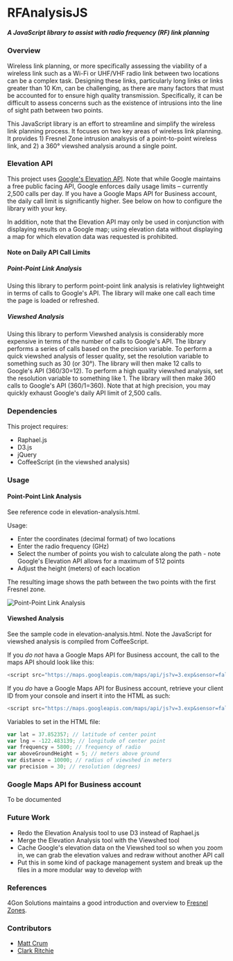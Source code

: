 RFAnalysisJS
=====================

##### A JavaScript library to assist with radio frequency (RF) link planning

### Overview

Wireless link planning, or more specifically assessing the viability of a wireless link such as a Wi-Fi or UHF/VHF radio link between two locations can be a complex task.  Designing these links, particularly long links or links greater than 10 Km, can be challenging, as there are many factors that must be accounted for to ensure high quality transmission.  Specifically, it can be difficult to assess concerns such as the existence of intrusions into the line of sight path between two points.

This JavaScript library is an effort to streamline and simplify the wireless link planning process.  It focuses on two key areas of wireless link planning.  It provides 1) Fresnel Zone intrusion analsysis of a point-to-point wireless link, and 2) a 360° viewshed analysis around a single point.

### Elevation API
This project uses [Google's Elevation API](https://developers.google.com/maps/documentation/elevation/).  Note that while Google maintains a free public facing API, Google enforces daily usage limits – currently 2,500 calls per day.  If you have a Google Maps API for Business account, the daily call limit is significantly higher.  See below on how to configure the library with your key.

In addition, note that the Elevation API may only be used in conjunction with displaying results on a Google map; using elevation data without displaying a map for which elevation data was requested is prohibited.

#### Note on Daily API Call Limits

##### Point-Point Link Analysis

Using this library to perform point-point link analysis is relativley lightweight in terms of calls to Google's API.  The library will make one call each time the page is loaded or refreshed.

##### Viewshed Analysis

Using this library to perform Viewshed analysis is considerably more expensive in terms of the number of calls to Google's API.  The library performs a series of calls based on the precision variable.  To perform a quick viewshed analysis of lesser quality, set the resolution variable to something such as 30 (or 30°).  The library will then make 12 calls to Google's API (360/30=12).  To perform a high quality viewshed analysis, set the resolution variable to something like 1.  The library will then make 360 calls to Google's API (360/1=360).  Note that at high precision, you may quickly exhaust Google's daily API limit of 2,500 calls.  

### Dependencies

This project requires:

 * Raphael.js
 * D3.js
 * jQuery
 * CoffeeScript (in the viewshed analysis)

### Usage

#### Point-Point Link Analysis

See reference code in elevation-analysis.html.

Usage:

* Enter the coordinates (decimal format) of two locations
* Enter the radio frequency (GHz)
* Select the number of points you wish to calculate along the path - note Google's Elevation API allows for a maximum of 512 points
* Adjust the height (meters) of each location

The resulting image shows the path between the two points with the first Fresnel zone.

![Point-Point Link Analysis](https://dl.dropboxusercontent.com/u/100305526/permanent/rf-analysis/p2p.png "Point-Point Link Analysis")

#### Viewshed Analysis

See the sample code in elevation-analysis.html.  Note the JavaScript for viewshed analysis is compiled from CoffeeScript.

If you *do not* hava a Google Maps API for Business account, the call to the maps API should look like this:
```javascript
<script src="https://maps.googleapis.com/maps/api/js?v=3.exp&sensor=false&libraries=geometry"></script>
```

If you *do* have a Google Maps API for Business account, retrieve your client ID from your console and insert it into the HTML as such:
```javascript
<script src="https://maps.googleapis.com/maps/api/js?v=3.exp&sensor=false&libraries=geometry&client=CLIENT-ID"></script>
```

Variables to set in the HTML file:

```javascript
var lat = 37.852357; // latitude of center point
var lng = -122.483139; // longitude of center point
var frequency = 5800; // frequency of radio
var aboveGroundHeight = 5; // meters above ground
var distance = 10000; // radius of viewshed in meters    
var precision = 30; // resolution (degrees)
```

###  Google Maps API for Business account

To be documented

### Future Work
* Redo the Elevation Analysis tool to use D3 instead of Raphael.js
* Merge the Elevation Analysis tool with the Viewshed tool
* Cache Google's elevation data on the Viewshed tool so when you zoom in, we can grab the elevation values and redraw without another API call
* Put this in some kind of package management system and break up the files in a more modular way to develop with

### References

4Gon Solutions maintains a good introduction and overview to [Fresnel Zones](http://www.4gon.co.uk/solutions/technical_fresnel_zones.php).

### Contributors

* [Matt Crum](https://github.com/mattcrum)
* [Clark Ritchie](https://github.com/clarkritchie)